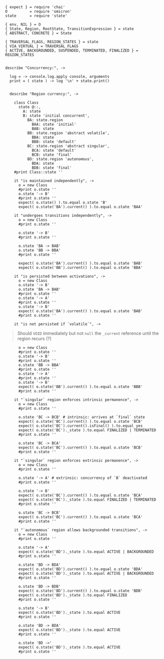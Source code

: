     { expect } = require 'chai'
    O          = require 'omicron'
    state      = require 'state'

    { env, NIL } = O
    { State, Region, RootState, TransitionExpression } = state
    { ABSTRACT, CONCRETE } = State

    { TRAVERSAL_FLAGS, REGION_STATES } = state
    { VIA_VIRTUAL } = TRAVERSAL_FLAGS
    { ACTIVE, BACKGROUNDED, SUSPENDED, TERMINATED, FINALIZED } = REGION_STATES


    describe "Concurrency:", ->

      log = -> console.log.apply console, arguments
      print = ( state ) -> log '\n' + state.print()


      describe "Region currency:", ->

        class Class
          state @::,
            A: state
            B: state 'initial concurrent',
              BA: state.region
                BAA: state 'initial'
                BAB: state
              BB: state.region 'abstract volatile',
                BBA: state
                BBB: state 'default'
              BC: state.region 'abstract singular',
                BCA: state 'default'
                BCB: state 'final'
              BD: state.region 'autonomous',
                BDA: state
                BDB: state 'final'
        #print Class::state ''

        it "is maintained independently", ->
          o = new Class
          #print o.state ''
          o.state '-> B'
          #print o.state ''
          expect( o.state() ).to.equal o.state 'B'
          expect( o.state('BA').current() ).to.equal o.state 'BAA'

        it "undergoes transitions independently", ->
          o = new Class
          #print o.state ''

          o.state '-> B'
          #print o.state ''

          o.state 'BA -> BAB'
          o.state 'BB -> BBA'
          #print o.state ''

          expect( o.state('BA').current() ).to.equal o.state 'BAB'
          expect( o.state('BB').current() ).to.equal o.state 'BBA'

        it "is persisted between activations", ->
          o = new Class
          o.state '-> B'
          o.state 'BA -> BAB'
          #print o.state ''
          o.state '-> A'
          #print o.state ''
          o.state '-> B'
          expect( o.state('BA').current() ).to.equal o.state 'BAB'
          #print o.state ''

        it "is not persisted if `volatile`", ->

> Should `VOID` immediately but not `null` the `_current` reference until the
> region recurs (?)

          o = new Class
          #print o.state ''
          o.state '-> B'
          #print o.state ''
          o.state 'BB -> BBA'
          #print o.state ''
          o.state '-> A'
          #print o.state ''
          o.state '-> B'
          expect( o.state('BB').current() ).to.equal o.state 'BBB'
          #print o.state ''

        it "`singular` region enforces intrinsic permanence", ->
          o = new Class
          #print o.state ''

          o.state 'BC -> BCB' # intrinsic: arrives at `final` state
          expect( o.state('BC').current() ).to.equal o.state 'BCB'
          expect( o.state('BC').current().isFinal() ).to.equal yes
          expect( o.state('BC')._state ).to.equal FINALIZED | TERMINATED
          #print o.state ''

          o.state 'BC -> BCA'
          expect( o.state('BC').current() ).to.equal o.state 'BCB'
          #print o.state ''

        it "`singular` region enforces extrinsic permanence", ->
          o = new Class
          #print o.state ''

          o.state '-> A' # extrinsic: concurrency of `B` deactivated
          #print o.state ''

          o.state '-> B'
          expect( o.state('BC').current() ).to.equal o.state 'BCA'
          expect( o.state('BC')._state ).to.equal FINALIZED | TERMINATED
          #print o.state ''

          o.state 'BC -> BCB'
          expect( o.state('BC').current() ).to.equal o.state 'BCA'
          #print o.state ''

        it "`autonomous` region allows backgrounded transitions", ->
          o = new Class
          #print o.state ''

          o.state '-> A'
          expect( o.state('BD')._state ).to.equal ACTIVE | BACKGROUNDED
          #print o.state ''

          o.state 'BD -> BDA'
          expect( o.state('BD').current() ).to.equal o.state 'BDA'
          expect( o.state('BD')._state ).to.equal ACTIVE | BACKGROUNDED
          #print o.state ''

          o.state 'BD -> BDB'
          expect( o.state('BD').current() ).to.equal o.state 'BDB'
          expect( o.state('BD')._state ).to.equal FINALIZED
          #print o.state ''

          o.state '-> B'
          expect( o.state('BD')._state ).to.equal ACTIVE
          #print o.state ''

          o.state 'BD -> BDA'
          expect( o.state('BD')._state ).to.equal ACTIVE
          #print o.state ''

          o.state 'BD ->'
          expect( o.state('BD')._state ).to.equal ACTIVE
          #print o.state ''

